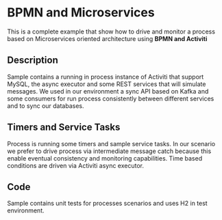 # BPMN and Microservices

This is a complete example that show how to drive and monitor a process based on Microservices oriented architecture using **BPMN and Activiti**

## Description

Sample contains a running in process instance of Activiti that support MySQL, the async executor and some REST services that will simulate messages. We used in our environment a sync API based on Kafka and some consumers for run process consistently between different services and to sync our databases. 

## Timers and Service Tasks

Process is running some timers and sample service tasks. In our scenario we prefer to drive process via intermediate message catch because this enable eventual consistency and monitoring capabilities. Time based conditions are driven via Activiti async executor.

## Code

Sample contains unit tests for processes scenarios and uses H2 in test environment.
